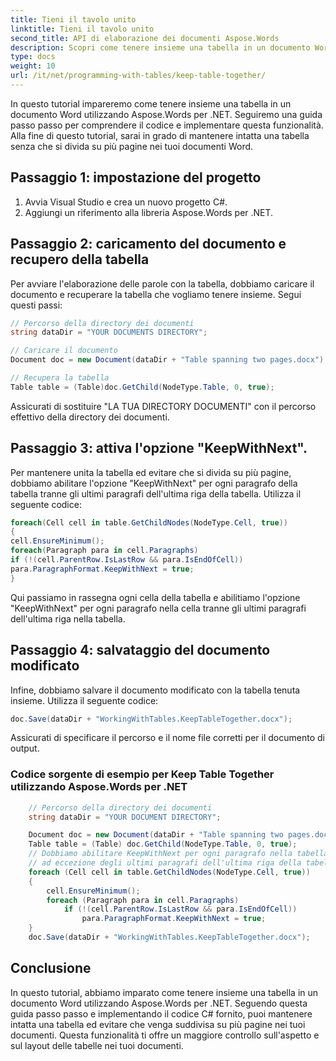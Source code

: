 ```yaml
---
title: Tieni il tavolo unito
linktitle: Tieni il tavolo unito
second_title: API di elaborazione dei documenti Aspose.Words
description: Scopri come tenere insieme una tabella in un documento Word con Aspose.Words per .NET.
type: docs
weight: 10
url: /it/net/programming-with-tables/keep-table-together/
---
```


In questo tutorial impareremo come tenere insieme una tabella in un documento Word utilizzando Aspose.Words per .NET. Seguiremo una guida passo passo per comprendere il codice e implementare questa funzionalità. Alla fine di questo tutorial, sarai in grado di mantenere intatta una tabella senza che si divida su più pagine nei tuoi documenti Word.

## Passaggio 1: impostazione del progetto
1. Avvia Visual Studio e crea un nuovo progetto C#.
2. Aggiungi un riferimento alla libreria Aspose.Words per .NET.

## Passaggio 2: caricamento del documento e recupero della tabella
Per avviare l'elaborazione delle parole con la tabella, dobbiamo caricare il documento e recuperare la tabella che vogliamo tenere insieme. Segui questi passi:

```csharp
// Percorso della directory dei documenti
string dataDir = "YOUR DOCUMENTS DIRECTORY";

// Caricare il documento
Document doc = new Document(dataDir + "Table spanning two pages.docx");

// Recupera la tabella
Table table = (Table)doc.GetChild(NodeType.Table, 0, true);
```

Assicurati di sostituire "LA TUA DIRECTORY DOCUMENTI" con il percorso effettivo della directory dei documenti.

## Passaggio 3: attiva l'opzione "KeepWithNext".
Per mantenere unita la tabella ed evitare che si divida su più pagine, dobbiamo abilitare l'opzione "KeepWithNext" per ogni paragrafo della tabella tranne gli ultimi paragrafi dell'ultima riga della tabella. Utilizza il seguente codice:

```csharp
foreach(Cell cell in table.GetChildNodes(NodeType.Cell, true))
{
cell.EnsureMinimum();
foreach(Paragraph para in cell.Paragraphs)
if (!(cell.ParentRow.IsLastRow && para.IsEndOfCell))
para.ParagraphFormat.KeepWithNext = true;
}
```

Qui passiamo in rassegna ogni cella della tabella e abilitiamo l'opzione "KeepWithNext" per ogni paragrafo nella cella tranne gli ultimi paragrafi dell'ultima riga nella tabella.

## Passaggio 4: salvataggio del documento modificato
Infine, dobbiamo salvare il documento modificato con la tabella tenuta insieme. Utilizza il seguente codice:

```csharp
doc.Save(dataDir + "WorkingWithTables.KeepTableTogether.docx");
```

Assicurati di specificare il percorso e il nome file corretti per il documento di output.

### Codice sorgente di esempio per Keep Table Together utilizzando Aspose.Words per .NET 

```csharp
	// Percorso della directory dei documenti
	string dataDir = "YOUR DOCUMENT DIRECTORY";

	Document doc = new Document(dataDir + "Table spanning two pages.docx");
	Table table = (Table) doc.GetChild(NodeType.Table, 0, true);
	// Dobbiamo abilitare KeepWithNext per ogni paragrafo nella tabella per evitare che si spezzi su una pagina,
	// ad eccezione degli ultimi paragrafi dell'ultima riga della tabella.
	foreach (Cell cell in table.GetChildNodes(NodeType.Cell, true))
	{
		cell.EnsureMinimum();
		foreach (Paragraph para in cell.Paragraphs)
			if (!(cell.ParentRow.IsLastRow && para.IsEndOfCell))
				para.ParagraphFormat.KeepWithNext = true;
	}
	doc.Save(dataDir + "WorkingWithTables.KeepTableTogether.docx");
```

## Conclusione
In questo tutorial, abbiamo imparato come tenere insieme una tabella in un documento Word utilizzando Aspose.Words per .NET. Seguendo questa guida passo passo e implementando il codice C# fornito, puoi mantenere intatta una tabella ed evitare che venga suddivisa su più pagine nei tuoi documenti. Questa funzionalità ti offre un maggiore controllo sull'aspetto e sul layout delle tabelle nei tuoi documenti.
